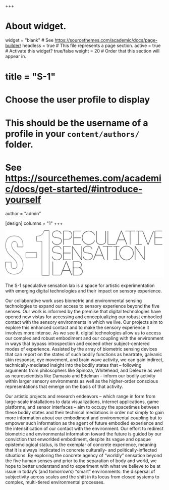 +++
# About widget.
widget = "blank"  # See https://sourcethemes.com/academic/docs/page-builder/
headless = true  # This file represents a page section.
active = true  # Activate this widget? true/false
weight = 20  # Order that this section will appear in.

# title = "S-1"

# Choose the user profile to display
# This should be the username of a profile in your `content/authors/` folder.
# See https://sourcethemes.com/academic/docs/get-started/#introduce-yourself
author = "admin"

[design]
  columns = "1"
+++
<head>
  <style>
    img .shadow {
        -webkit-filter: drop-shadow( 3px 3px 2px rgba(0, 0, 0, .7));
        filter: drop-shadow( 3px 3px 2px rgba(0, 0, 0, .7));
      }  
  </style>
</head>

<div>
  <img src="static/img/s-1_Logo_NoShadows.svg" class="shadow" />
</div>

<!-- {{< figure library="true" src="s-1_Logo_NoShadows.svg" lightbox="false" >}} -->

The S-1 speculative sensation lab is a space for artistic experimentation with emerging digital technologies and their impact on sensory experience.

Our collaborative work uses biometric and environmental sensing technologies to expand our access to sensory experience beyond the five senses. Our work is informed by the premise that digital technologies have opened new vistas for accessing and conceptualizing our robust embodied contact with the sensory environments in which we live. Our projects aim to explore this enhanced contact and to make the sensory experience it involves more intense. As we see it, digital technologies allow us to access our complex and robust embodiment and our coupling with the environment in ways that bypass introspection and exceed other subject-centered modes of experience. Assisted by the array of biometric sensing devices that can report on the states of such bodily functions as heartrate, galvanic skin response, eye movement, and brain wave activity, we can gain indirect, technically-mediated insight into the bodily states that – following arguments from philosophers like Spinoza, Whitehead, and Deleuze as well as neuroscientists like Damasio and Edelman – inform our bodily activity within larger sensory environments as well as the higher-order conscious representations that emerge on the basis of that activity.

Our artistic projects and research endeavors – which range in form from large-scale installations to data visualizations, internet applications, game platforms, and sensor interfaces – aim to occupy the spacetimes between these bodily states and their technical mediations in order not simply to gain more information about our embodiment and environmental coupling but to empower such information as the agent of future embodied experience and the intensification of our contact with the environment. Our effort to redirect biometric and environmental information toward the future is guided by our conviction that enworlded embodiment, despite its vague and opaque epistemological status, is the exemplar of concrete experience, meaning that it is always implicated in concrete culturally- and politically-inflected situations. By exploring the concrete agency of “worldly” sensation beyond the five human senses and prior to the separation of body and world, we hope to better understand and to experiment with what we believe to be at issue in today’s (and tomorrow’s) “smart” environments: the dispersal of subjectivity across scales and the shift in its locus from closed systems to complex, multi-tiered environmental processes.